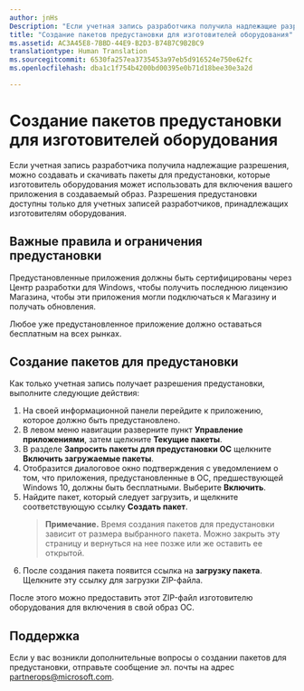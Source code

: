 ```yaml
---
author: jnHs
Description: "Если учетная запись разработчика получила надлежащие разрешения, можно создавать и скачивать пакеты для предустановки, которые изготовитель оборудования может использовать для включения вашего приложения в создаваемый образ."
title: "Создание пакетов предустановки для изготовителей оборудования"
ms.assetid: AC3A45E8-7BBD-44E9-B2D3-B74B7C9B2BC9
translationtype: Human Translation
ms.sourcegitcommit: 6530fa257ea3735453a97eb5d916524e750e62fc
ms.openlocfilehash: dba1c1f754b4200bd00395e0b71d18bee30e3a2d

---
```


# Создание пакетов предустановки для изготовителей оборудования


Если учетная запись разработчика получила надлежащие разрешения, можно создавать и скачивать пакеты для предустановки, которые изготовитель оборудования может использовать для включения вашего приложения в создаваемый образ. Разрешения предустановки доступны только для учетных записей разработчиков, принадлежащих изготовителям оборудования.

## Важные правила и ограничения предустановки


Предустановленные приложения должны быть сертифицированы через Центр разработки для Windows, чтобы получить последнюю лицензию Магазина, чтобы эти приложения могли подключаться к Магазину и получать обновления.

Любое уже предустановленное приложение должно оставаться бесплатным на всех рынках.

## Создание пакетов для предустановки


Как только учетная запись получает разрешения предустановки, выполните следующие действия:

1.  На своей информационной панели перейдите к приложению, которое должно быть предустановлено.
2.  В левом меню навигации разверните пункт **Управление приложениями**, затем щелкните **Текущие пакеты**.
3.  В разделе **Запросить пакеты для предустановки ОС** щелкните **Включить загружаемые пакеты**.
4.  Отобразится диалоговое окно подтверждения с уведомлением о том, что приложения, предустановленные в ОС, предшествующей Windows 10, должны быть бесплатными. Выберите **Включить**.
5.  Найдите пакет, который следует загрузить, и щелкните соответствующую ссылку **Создать пакет**.
    > **Примечание.** Время создания пакетов для предустановки зависит от размера выбранного пакета. Можно закрыть эту страницу и вернуться на нее позже или же оставить ее открытой.
6.  После создания пакета появится ссылка на **загрузку пакета**. Щелкните эту ссылку для загрузки ZIP-файла.

После этого можно предоставить этот ZIP-файл изготовителю оборудования для включения в свой образ ОС.

## Поддержка


Если у вас возникли дополнительные вопросы о создании пакетов для предустановки, отправьте сообщение эл. почты на адрес <partnerops@microsoft.com>.

 

 







<!--HONumber=Jun16_HO4-->


